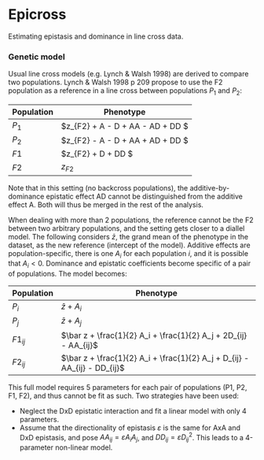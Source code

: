 # Epicross

Estimating epistasis and dominance in line cross data. 

### Genetic model

Usual line cross models (e.g. Lynch & Walsh 1998) are derived to compare two populations. Lynch & Walsh 1998 p 209 propose to use the F2 population as a reference in a line cross between populations $P_1$ and $P_2$:

| Population | Phenotype |
| ---------- | ----------- |
| $P_1$         | $z_{F2} + A - D + AA - AD + DD $ |
| $P_2$         | $z_{F2} - A - D + AA + AD + DD $ |
| $F1$          | $z_{F2} + D + DD $               | 
| $F2$          | $z_{F2}$                         |

Note that in this setting (no backcross populations), the additive-by-dominance epistatic effect AD cannot be distinguished from the additive effect A. Both will thus be merged in the rest of the analysis. 

When dealing with more than 2 populations, the reference cannot be the F2 between two arbitrary populations, and the setting gets closer to a diallel model. The following considers $\bar z$, the grand mean of the phenotype in the dataset, as the new reference (intercept of the model). Additive effects are population-specific, there is one $A_i$ for each population $i$, and it is possible that $A_i < 0$. Dominance and epistatic coefficients become specific of a pair of populations. The model becomes:

| Population | Phenotype |
| ---------- | ----------- |
| $P_i$         | $\bar z + A_i$ |
| $P_j$         | $\bar z + A_j$ |
| $F1_{ij}$     | $\bar z + \frac{1}{2} A_i + \frac{1}{2} A_j + 2D_{ij} - AA_{ij}$          |
| $F2_{ij}$     | $\bar z + \frac{1}{2} A_i + \frac{1}{2} A_j +  D_{ij} - AA_{ij} - DD_{ij}$ |

This full model requires 5 parameters for each pair of populations (P1, P2, F1, F2), and thus cannot be fit as such. Two strategies have been used: 
* Neglect the DxD epistatic interaction and fit a linear model with only 4 parameters.
* Assume that the directionality of epistasis $\varepsilon$ is the same for AxA and DxD epistasis, and pose $AA_{ij} = \varepsilon A_i A_j$, and $DD_{ij} = \varepsilon D_{ij}^2$. This leads to a 4-parameter non-linear model. 

